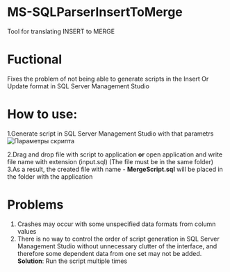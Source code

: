 # MS-SQLParserInsertToMerge
Tool for translating INSERT to MERGE
# Fuctional
Fixes the problem of not being able to generate scripts in the Insert Or Update format in SQL Server Management Studio
# How to use:
1.Generate script in SQL Server Management Studio with that parametrs
![Параметры скрипта](https://user-images.githubusercontent.com/34218775/161938659-65135bcb-1976-4b6c-bea7-e7d2898f0a39.jpg)

2.Drag and drop file with script to application **or** open application and write file name with extension (input.sql) (The file must be in the same folder)
3.As a result, the created file with name - **MergeScript.sql** will be placed in the folder with the application
# Problems
1. Crashes may occur with some unspecified data formats from column values
2. There is no way to control the order of script generation in SQL Server Management Studio without unnecessary clutter of the interface, and therefore some dependent data from one set may not be added.
**Solution**: Run the script multiple times
